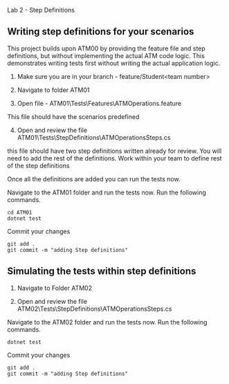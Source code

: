 
Lab 2 - Step Definitions

<p> 

## <b>**Writing step definitions for your scenarios**</b>


This project builds upon ATM00 by providing the feature file and step definitions, but without implementing the actual ATM code logic. This demonstrates writing tests first without writing the actual application logic.

1. Make sure you are in your branch - feature/Student\<team number\>

2. Navigate to folder ATM01


3. Open file - ATM01\Tests\Features\ATMOperations.feature

This file should have the scenarios predefined 

4. Open and review the file ATM01\Tests\StepDefinitions\ATMOperationsSteps.cs

this file should have two step definitions written already for review. You will need to add the rest of the definitions. Work within your team to define rest of the step definitions



Once all the definitions are added you can run the tests now.

Navigate to the ATM01 folder and run the tests now. Run the following commands.

```
cd ATM01
dotnet test
```

Commit your changes
```
git add .
git commit -m "adding Step definitions"
```


## Simulating the tests within step definitions


1. Navigate to Folder ATM02


2. Open and review the file ATM02\Tests\StepDefinitions\ATMOperationsSteps.cs



Navigate to the ATM02 folder and run the tests now. Run the following commands.

```
dotnet test
```

Commit your changes
```
git add .
git commit -m "adding Step definitions"
```